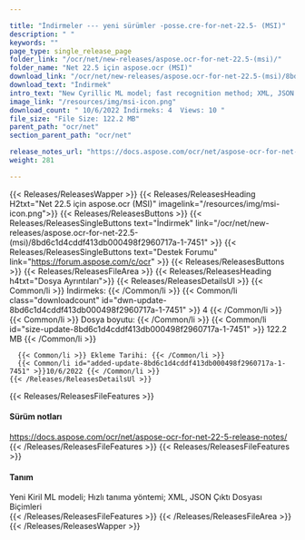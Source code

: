 ```yaml
---

title: "İndirmeler --- yeni sürümler -posse.cre-for-net-22.5- (MSI)"
description: " "
keywords: ""
page_type: single_release_page
folder_link: "/ocr/net/new-releases/aspose.ocr-for-net-22.5-(msi)/"
folder_name: "Net 22.5 için aspose.ocr (MSI)"
download_link: "/ocr/net/new-releases/aspose.ocr-for-net-22.5-(msi)/8bd6c1d4cddf413db000498f2960717a-1-7451"
download_text: "İndirmek"
intro_text: "New Cyrillic ML model; fast recognition method; XML, JSON output file formats"
image_link: "/resources/img/msi-icon.png"
download_count: " 10/6/2022 İndirmeks: 4  Views: 10 "
file_size: "File Size: 122.2 MB"
parent_path: "ocr/net"
section_parent_path: "ocr/net"

release_notes_url: "https://docs.aspose.com/ocr/net/aspose-ocr-for-net-22-5-release-notes/"
weight: 281

---
```


{{< Releases/ReleasesWapper >}}
  {{< Releases/ReleasesHeading H2txt="Net 22.5 için aspose.ocr (MSI)" imagelink="/resources/img/msi-icon.png">}}
  {{< Releases/ReleasesButtons >}}
    {{< Releases/ReleasesSingleButtons text="İndirmek" link="/ocr/net/new-releases/aspose.ocr-for-net-22.5-(msi)/8bd6c1d4cddf413db000498f2960717a-1-7451" >}}
    {{< Releases/ReleasesSingleButtons text="Destek Forumu" link="https://forum.aspose.com/c/ocr" >}}
  {{< Releases/ReleasesButtons >}}
  {{< Releases/ReleasesFileArea >}}
    {{< Releases/ReleasesHeading h4txt="Dosya Ayrıntıları">}}
    {{< Releases/ReleasesDetailsUl >}}
      {{< Common/li >}} İndirmeks: {{< /Common/li >}}
      {{< Common/li class="downloadcount" id="dwn-update-8bd6c1d4cddf413db000498f2960717a-1-7451" >}} 4 {{< /Common/li >}}
      {{< Common/li >}} Dosya boyutu: {{< /Common/li >}}
      {{< Common/li id="size-update-8bd6c1d4cddf413db000498f2960717a-1-7451" >}} 122.2 MB {{< /Common/li >}}

      {{< Common/li >}} Ekleme Tarihi: {{< /Common/li >}}
      {{< Common/li id="added-update-8bd6c1d4cddf413db000498f2960717a-1-7451" >}}10/6/2022 {{< /Common/li >}}
    {{< /Releases/ReleasesDetailsUl >}}

  {{< Releases/ReleasesFileFeatures >}}
      <h4>Sürüm notları</h4><div><a href='https://docs.aspose.com/ocr/net/aspose-ocr-for-net-22-5-release-notes/'>https://docs.aspose.com/ocr/net/aspose-ocr-for-net-22-5-release-notes/</a></div>
  {{< /Releases/ReleasesFileFeatures >}}
  {{< Releases/ReleasesFileFeatures >}}
      <h4>Tanım</h4><div class="HTMLDescription">Yeni Kiril ML modeli; Hızlı tanıma yöntemi; XML, JSON Çıktı Dosyası Biçimleri</div>
  {{< /Releases/ReleasesFileFeatures >}}
 {{< /Releases/ReleasesFileArea >}}
{{< /Releases/ReleasesWapper >}}


